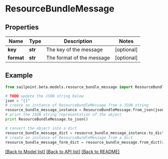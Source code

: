 # ResourceBundleMessage


## Properties
Name | Type | Description | Notes
------------ | ------------- | ------------- | -------------
**key** | **str** | The key of the message | [optional] 
**format** | **str** | The format of the message | [optional] 

## Example

```python
from sailpoint.beta.models.resource_bundle_message import ResourceBundleMessage

# TODO update the JSON string below
json = "{}"
# create an instance of ResourceBundleMessage from a JSON string
resource_bundle_message_instance = ResourceBundleMessage.from_json(json)
# print the JSON string representation of the object
print ResourceBundleMessage.to_json()

# convert the object into a dict
resource_bundle_message_dict = resource_bundle_message_instance.to_dict()
# create an instance of ResourceBundleMessage from a dict
resource_bundle_message_form_dict = resource_bundle_message.from_dict(resource_bundle_message_dict)
```
[[Back to Model list]](../README.md#documentation-for-models) [[Back to API list]](../README.md#documentation-for-api-endpoints) [[Back to README]](../README.md)



